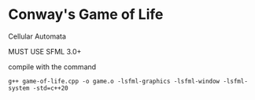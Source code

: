 # Conway's Game of Life
Cellular Automata


MUST USE SFML 3.0+

compile with the command

    g++ game-of-life.cpp -o game.o -lsfml-graphics -lsfml-window -lsfml-system -std=c++20
